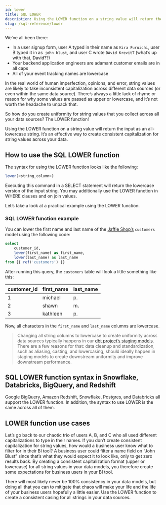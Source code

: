 ```yaml
---
id: lower
title: SQL LOWER
description: Using the LOWER function on a string value will return the input as an all-lowercase string. It’s an effective way to create consistent capitalization for string values across your data.
slug: /sql-reference/lower
---
```


<head>
    <title>Working with the SQL LOWER function</title>
</head>

We’ve all been there:
- In a user signup form, user A typed in their name as `Kira Furuichi`, user B typed it in as` john blust`, and user C wrote `DAvid KrevitT` (what’s up with that, David??)
- Your backend application engineers are adamant customer emails are in all caps
- All of your event tracking names are lowercase

In the real world of human imperfection, opinions, and error, string values are likely to take inconsistent capitalization across different data sources (or even within the same data source). There’s always a little lack of rhyme or reason for why some values are passed as upper or lowercase, and it’s not worth the headache to unpack that.

So how do you create uniformity for string values that you collect across all your data sources? The LOWER function!

Using the LOWER function on a string value will return the input as an all-lowercase string. It’s an effective way to create consistent capitalization for string values across your data.

## How to use the SQL LOWER function

The syntax for using the LOWER function looks like the following:

```sql
lower(<string_column>)
```

Executing this command in a SELECT statement will return the lowercase version of the input string. You may additionally use the LOWER function in WHERE clauses and on join values.

Let’s take a look at a practical example using the LOWER function.

### SQL LOWER function example

You can lower the first name and last name of the [Jaffle Shop’s](https://github.com/dbt-labs/jaffle_shop) `customers` model using the following code:

```sql
select 
	customer_id,
	lower(first_name) as first_name,
	lower(last_name) as last_name
from {{ ref('customers') }}
```

After running this query, the `customers` table will look a little something like this:

| customer_id | first_name | last_name |
|---|---|---|
| 1 | michael | p. |
| 2 | shawn | m. |
| 3 | kathleen | p. |

Now, all characters in the `first_name` and `last_name` columns are lowercase.

> Changing all string columns to lowercase to create uniformity across data sources typically happens in our [dbt project’s staging models](https://docs.getdbt.com/guides/best-practices/how-we-structure/2-staging). There are a few reasons for that: data cleanup and standardization, such as aliasing, casting, and lowercasing, should ideally happen in staging models to create downstream uniformity and improve downstream performance.

## SQL LOWER function syntax in Snowflake, Databricks, BigQuery, and Redshift

Google BigQuery, Amazon Redshift, Snowflake, Postgres, and Databricks all support the LOWER function. In addition, the syntax to use LOWER is the same across all of them.


## LOWER function use cases

Let’s go back to our chaotic trio of users A, B, and C who all used different capitalizations to type in their names. If you don’t create consistent capitalization for string values, how would a business user know what to filter for in their BI tool? A business user could filter a name field on “John Blust” since that’s what they would expect it to look like, only to get zero results back. By creating a consistent capitalization format (upper or lowercase) for all string values in your data models, you therefore create some expectations for business users in your BI tool.

There will most likely never be 100% consistency in your data models, but doing all that you can to mitigate that chaos will make your life and the life of your business users hopefully a little easier. Use the LOWER function to create a consistent casing for all strings in your data sources.
